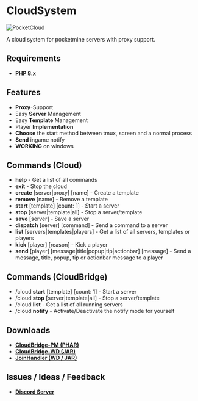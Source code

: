# CloudSystem

![PocketCloud](https://github.com/PocketCloudSystem/CloudSystem/blob/main/.github/images/logo.png)

A cloud system for pocketmine servers with proxy support.

## Requirements

- **[PHP 8.x](https://jenkins.pmmp.io/job/PHP-8.0-Aggregate/)**

## Features

- **Proxy**-Support
- Easy **Server** Management
- Easy **Template** Management
- Player **Implementation**
- **Choose** the start method between tmux, screen and a normal process
- **Send** ingame notify
- **WORKING** on windows

## Commands (Cloud)

- **help** - Get a list of all commands
- **exit** - Stop the cloud
- **create** [server|proxy] [name] - Create a template
- **remove** [name] - Remove a template
- **start** [template] [count: 1] - Start a server
- **stop** [server|template|all] - Stop a server/template
- **save** [server] - Save a server
- **dispatch** [server] [command] - Send a command to a server
- **list** [servers|templates|players] - Get a list of all servers, templates or players
- **kick** [player] [reason] - Kick a player
- **send** [player] [message|title|popup|tip|actionbar] [message] - Send a message, title, popup, tip or actionbar message to a player

## Commands (CloudBridge)

- /cloud **start** [template] [count: 1] - Start a server
- /cloud **stop** [server|template|all] - Stop a server/template
- /cloud **list** - Get a list of all running servers
- /cloud **notify** - Activate/Deactivate the notify mode for yourself 

## Downloads

- **[CloudBridge-PM (PHAR)](https://github.com/PocketCloudSystem/CloudBridge-PM/releases/tag/1.0.0)**
- **[CloudBridge-WD (JAR)](https://github.com/PocketCloudSystem/CloudBridge-WD/releases/tag/1.0.0)**
- **[JoinHandler (WD / JAR)](https://github.com/PocketCloudSystem/JoinHandler/releases/tag/1.0.0)**

## Issues / Ideas / Feedback 

- **[Discord Server](https://discord.gg/E2cyBGWGP2)**
